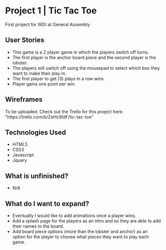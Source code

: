 # Project 1 | Tic Tac Toe #

<p>First project for WDI at General Assembly</p>

<div class='userStories'>
	<h2>User Stories</h2>
	<ul>
		<li>This game is a 2 player game in which the players switch off turns. </li>
		<li>The first player is the anchor board piece and the second player is the lobster.</li>
		<li>The players will switch off using the mousepad to select which box they want to make their play in.</li>
		<li>The first player to get (3) plays in a row wins.</li>
		<li>Player gains one point per win.</li>
	</ul>
</div>

<div class='wireframes'>
	<h2>Wireframes</h2>
		<p>To be uploaded. Check out the Trello for this project here: "https://trello.com/b/ZeHc9IdF/tic-tac-toe"</p>
</div>

<div class='technologiesUsed'>
	<h2>Technologies Used</h2>
	<ul>
		<li>HTML5</li>
		<li>CSS3</li>
		<li>Javascript</li>
		<li>Jquery</li>
	</ul>
</div>

<div class='unfinished'>
	<h2>What is unfinished?</h2>
	<ul>
		<li>N/A</li>
	</ul>
</div>

<div class='expand'>
	<h2>What do I want to expand?</h2>
	<ul>
		<li>Eventually I would like to add animations once a player wins.</li>
		<li>Add a splash page for the players as an intro and so they are able to add their names to the board.</li>
		<li>Add board piece options (more than the lobster and anchor) as an option for the player to choose what pieces they want to play each game.</li>
	</ul>
</div>


